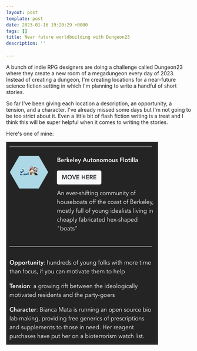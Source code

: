 ```yaml
---
layout: post
template: post
date: 2023-01-16 19:20:29 +0000
tags: []
title: Near future worldbuilding with Dungeon23
description: ''

---
```

A bunch of indie RPG designers are doing a challenge called Dungeon23 where they create a new room of a megadungeon every day of 2023. Instead of creating a dungeon, I'm creating locations for a near-future science fiction setting in which I'm planning to write a handful of short stories.

So far I've been giving each location a description, an opportunity, a tension, and a character. I've already missed some days but I'm not going to be too strict about it. Even a little bit of flash fiction writing is a treat and I think this will be super helpful when it comes to writing the stories.

Here's one of mine:

![an example location: the Berkeley Autonomous Flotilla ](/images/screenshot-2023-01-15-at-11-21-43-pm.png)